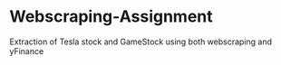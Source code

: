 # Webscraping-Assignment
Extraction of Tesla stock and GameStock using both webscraping and yFinance
